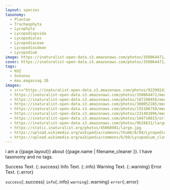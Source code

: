 ```yaml
---
layout: species
taxonomy:
  - Plantae
  - Tracheophyta
  - Lycophyta
  - Lycopodiopsida
  - Lycopodiales
  - Lycopodiaceae
  - Lycopodioideae
  - Lycopodium
image: https://inaturalist-open-data.s3.amazonaws.com/photos/350064471/small.jpg
cover: https://inaturalist-open-data.s3.amazonaws.com/photos/350064471/small.jpg
tags:
  - KOZ
  - őshonos
  - max.magassag 20
images:
  - src="https://inaturalist-open-data.s3.amazonaws.com/photos/92299243/large.jpg
  - https://inaturalist-open-data.s3.amazonaws.com/photos/350064471/medium.jpg
  - https://inaturalist-open-data.s3.amazonaws.com/photos/187298450/medium.jpeg
  - https://inaturalist-open-data.s3.amazonaws.com/photos/300052285/medium.jpeg
  - https://inaturalist-open-data.s3.amazonaws.com/photos/155106750/medium.jpeg
  - https://inaturalist-open-data.s3.amazonaws.com/photos/231402896/medium.jpeg
  - https://inaturalist-open-data.s3.amazonaws.com/photos/104710815/original.jpg
  - https://inaturalist-open-data.s3.amazonaws.com/photos/9616631/large.jpeg
  - https://static.inaturalist.org/photos/45068901/large.jpg
  - https://upload.wikimedia.org/wikipedia/commons/thumb/8/84/LycopodiumClavatum.jpg/796px-LycopodiumClavatum.jpg
  - https://upload.wikimedia.org/wikipedia/commons/b/b9/Lycopodium_clavatum_clavatum2.jpg
---
```


i am a {{page.layout}} about {{page.name | filename_cleaner }}. I have taxonomy and no tags. 

Success Text.
{:.success}
Info Text.
{:.info}
Warning Text.
{:.warning}
Error Text.
{:.error}

`success`{:.success}
`info`{:.info}
`warning`{:.warning}
`error`{:.error}
